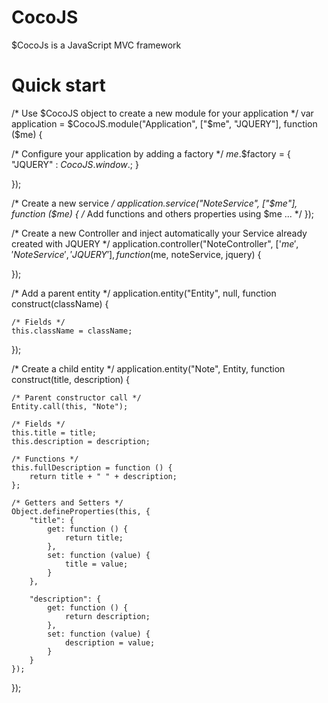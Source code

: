 # CocoJS
$CocoJs is a JavaScript MVC framework

 
# Quick start


/* Use $CocoJS object to create a new module for your application */
var application = $CocoJS.module("Application", ["$me", "JQUERY"], function ($me) {

  /* Configure your application by adding a factory */
  $me.$$factory = {
        "JQUERY" : $CocoJS.$$window.$;
  }

});


/* Create a new service */
application.service("NoteService", ["$me"],
    function ($me) {
       /* Add functions and others properties using $me ... */
});

/* Create a new Controller and inject automatically your Service already created with JQUERY */
application.controller("NoteController", ['$me', 'NoteService','JQUERY'],
    function ($me, noteService, jquery) {

});

/* Add a parent entity */
application.entity("Entity", null, function construct(className) {

    /* Fields */
    this.className = className;

});

/* Create a child entity */
application.entity("Note", Entity, function construct(title, description) {

    /* Parent constructor call */
    Entity.call(this, "Note");

    /* Fields */
    this.title = title;
    this.description = description;

    /* Functions */
    this.fullDescription = function () {
        return title + " " + description;
    };

    /* Getters and Setters */
    Object.defineProperties(this, {
        "title": {
            get: function () {
                return title;
            },
            set: function (value) {
                title = value;
            }
        },

        "description": {
            get: function () {
                return description;
            },
            set: function (value) {
                description = value;
            }
        }
    });

});

